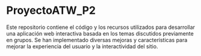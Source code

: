 # ProyectoATW_P2
Este repositorio contiene el código y los recursos utilizados para desarrollar una aplicación web interactiva basada en los temas discutidos previamente en grupos. Se han implementado diversas mejoras y características para mejorar la experiencia del usuario y la interactividad del sitio.
